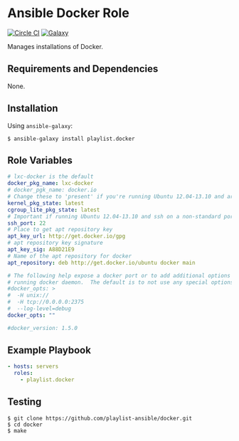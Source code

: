 # Ansible Docker Role

[![Circle CI](https://circleci.com/gh/playlist-ansible/docker.svg?style=shield)](https://circleci.com/gh/playlist-ansible/docker)
[![Galaxy](https://img.shields.io/badge/galaxy-playlist.docker-blue.svg)](https://galaxy.ansible.com/list#/roles/3245)

Manages installations of Docker.

## Requirements and Dependencies

None.

## Installation

Using `ansible-galaxy`:

```
$ ansible-galaxy install playlist.docker
```

## Role Variables

```yaml
# lxc-docker is the default
docker_pkg_name: lxc-docker
# docker_pgk_name: docker.io
# Change these to 'present' if you're running Ubuntu 12.04-13.10 and are fine with less-than-latest packages
kernel_pkg_state: latest
cgroup_lite_pkg_state: latest
# Important if running Ubuntu 12.04-13.10 and ssh on a non-standard port
ssh_port: 22
# Place to get apt repository key
apt_key_url: http://get.docker.io/gpg
# apt repository key signature
apt_key_sig: A88D21E9
# Name of the apt repository for docker
apt_repository: deb http://get.docker.io/ubuntu docker main

# The following help expose a docker port or to add additional options when
# running docker daemon.  The default is to not use any special options.
#docker_opts: >
#  -H unix://
#  -H tcp://0.0.0.0:2375
#  --log-level=debug
docker_opts: ""

#docker_version: 1.5.0
```

## Example Playbook

```yaml
- hosts: servers
  roles:
    - playlist.docker
```

## Testing

```
$ git clone https://github.com/playlist-ansible/docker.git
$ cd docker
$ make
```

